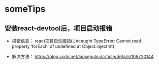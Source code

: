 <!--
 * @Author: your name
 * @Date: 2021-07-19 20:26:23
 * @LastEditTime: 2021-07-19 20:28:02
 * @LastEditors: Please set LastEditors
 * @Description: In User Settings Edits
 * @FilePath: /practice/tips/react-project.md
-->

# someTips

## 安装react-devtool后，项目启动报错

+ 报错信息： react项目启动报错(Uncaught TypeError: Cannot read property ‘forEach‘ of undefined at Object.injectInt)

+ 解决方法： https://blog.csdn.net/lanseguhui/article/details/109720144